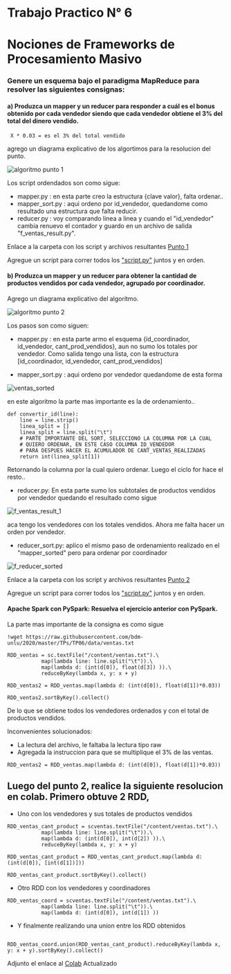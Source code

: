 # Trabajo Practico N° 6
# Nociones de Frameworks de Procesamiento Masivo

### Genere un esquema bajo el paradigma MapReduce para resolver las siguientes consignas:

#### a) Produzca un mapper y un reducer para responder a cuál es el bonus obtenido por cada vendedor siendo que cada vendedor obtiene el 3% del total del dinero vendido.

```
 X * 0.03 = es el 3% del total vendido
```
agrego un diagrama explicativo de los algortimos para la resolucion del punto. 

![algoritmo punto 1](imgs/diagrama_flujo_punto1-map_reducer.png)

Los script ordendados son como sigue: 
* mapper.py : en esta parte creo la estructura {clave valor}, falta ordenar.. 
* mapper_sort.py : aqui ordeno por id_vendedor, quedandome como resultado una estructura que falta reducir.
* reducer.py : voy comparando linea a linea y cuando el "id_vendedor" cambia renuevo el contador y guardo en un archivo de salida "f_ventas_result.py". 

Enlace a la carpeta con los script y archivos resultantes [Punto 1](code/punto-1)

Agregue un script para correr todos los ["script.py"](code/punto-1/scripts.py) juntos y en orden. 

#### b) Produzca un mapper y un reducer para obtener la cantidad de productos vendidos por cada vendedor, agrupado por coordinador.

Agrego un diagrama explicativo del algoritmo. 

![algoritmo punto 2](imgs/diagrama_flujo_punto2-map_reducer.png)

Los pasos son como siguen: 

* mapper.py : en esta parte armo el esquema {id_coordinador, id_vendedor, cant_prod_vendidos}, aun no sumo los totales por vendedor. Como salida tengo una lista, con la estructura [id_coordinador, id_vendedor, cant_prod_vendidos]

* mapper_sort.py : aqui ordeno por vendedor quedandome de esta forma 

![ventas_sorted](imgs/f_ventas_sorted.png)

en este algoritmo la parte mas importante es la de ordenamiento..

```
def convertir_id(line):
    line = line.strip()
    linea_split = []
    linea_split = line.split("\t") 
    # PARTE IMPORTANTE DEL SORT, SELECCIONO LA COLUMNA POR LA CUAL
    # QUIERO ORDENAR, EN ESTE CASO COLUMNA ID_VENDEDOR
    # PARA DESPUES HACER EL ACUMULADOR DE CANT_VENTAS_REALIZADAS 
    return int(linea_split[1])
``` 
Retornando la columna por la cual quiero ordenar. Luego el ciclo for hace el resto..

* reducer.py: En esta parte sumo los subtotales de productos vendidos por vendedor quedando el resultado como sigue

![f_ventas_result_1](imgs/f_ventas_result_1.png)

aca tengo los vendedores con los totales vendidos. Ahora me falta hacer un orden por vendedor. 

* reducer_sort.py: aplico el mismo paso de ordenamiento realizado en el "mapper_sorted" pero para ordenar por coordinador

![f_reducer_sorted](imgs/f_reducer_sorted.png)

Enlace a la carpeta con los script y archivos resultantes [Punto 2](code/punto-2)

Agregue un script para correr todos los ["script.py"](code/punto-2/scripts.py) juntos y en orden. 

#### Apache Spark con PySpark: Resuelva el ejercicio anterior con PySpark.

La parte mas importante de la consigna es como sigue

```
!wget https://raw.githubusercontent.com/bdm-unlu/2020/master/TPs/TP06/data/ventas.txt

RDD_ventas = sc.textFile("/content/ventas.txt").\
           map(lambda line: line.split("\t")).\
           map(lambda d: (int(d[0]), float(d[3]) )).\
           reduceByKey(lambda x, y: x + y)

RDD_ventas2 = RDD_ventas.map(lambda d: (int(d[0]), float(d[1])*0.03))

RDD_ventas2.sortByKey().collect()
``` 
De lo que se obtiene todos los vendedores ordenados y con el total de productos vendidos. 

Inconvenientes solucionados:

* La lectura del archivo, le faltaba la lectura tipo raw
* Agregada la instruccion para que se multiplique el 3% de las ventas. 


```
RDD_ventas2 = RDD_ventas.map(lambda d: (int(d[0]), float(d[1])*0.03))
```


## Luego del punto 2, realice la siguiente resolucion en colab. Primero obtuve 2 RDD, 
* Uno con los vendedores y sus totales de productos vendidos

```
RDD_ventas_cant_product = scventas.textFile("/content/ventas.txt").\
           map(lambda line: line.split("\t")).\
           map(lambda d: (int(d[0]), int(d[2]) )).\
           reduceByKey(lambda x, y: x + y)

RDD_ventas_cant_product = RDD_ventas_cant_product.map(lambda d: (int(d[0]), [int(d[1])]))

RDD_ventas_cant_product.sortByKey().collect()
```

* Otro RDD con los vendedores y coordinadores

```
RDD_ventas_coord = scventas.textFile("/content/ventas.txt").\
           map(lambda line: line.split("\t")).\
           map(lambda d: (int(d[0]), int(d[1]) ))

```
* Y finalmente realizando una union entre los RDD obtenidos

```

RDD_ventas_coord.union(RDD_ventas_cant_product).reduceByKey(lambda x, y: x + y).sortByKey().collect()
```

Adjunto el enlace al [Colab](https://colab.research.google.com/drive/1G8CdO2QuCeRk_8n1OyrytgpC420aiT8z?usp=sharing) Actualizado
